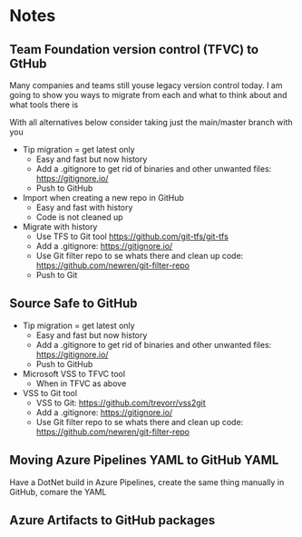 # Notes

## Team Foundation version control (TFVC) to GtHub
Many companies and teams still youse legacy version control today.
I am going to show you ways to migrate from each and what to think about and what tools there is

With all alternatives below consider taking just the main/master branch with you

* Tip migration = get latest only
  * Easy and fast but now history
  * Add a .gitignore to get rid of binaries and other unwanted files: https://gitignore.io/
  * Push to GitHub
* Import when creating a new repo in GitHub
  * Easy and fast with history
  * Code is not cleaned up
* Migrate with history
  * Use TFS to Git tool https://github.com/git-tfs/git-tfs
  * Add a .gitignore: https://gitignore.io/
  * Use Git filter repo to se whats there and clean up code: https://github.com/newren/git-filter-repo
  * Push to Git

##  Source Safe to GitHub 
* Tip migration = get latest only
  * Easy and fast but now history
  * Add a .gitignore to get rid of binaries and other unwanted files: https://gitignore.io/
  * Push to GitHub
* Microsoft VSS to TFVC tool 
  * When in TFVC as above
* VSS to Git tool
  * VSS to Git: https://github.com/trevorr/vss2git
  * Add a .gitignore: https://gitignore.io/
  * Use Git filter repo to se whats there and clean up code: https://github.com/newren/git-filter-repo

## Moving Azure Pipelines YAML to GitHub YAML
Have a DotNet build in Azure Pipelines, create the same thing manually in GitHub, comare the YAML


## Azure Artifacts to GitHub packages
 
